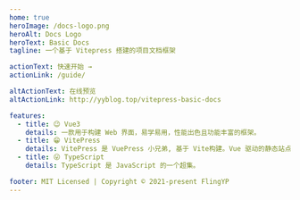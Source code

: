 ```yaml
---
home: true
heroImage: /docs-logo.png
heroAlt: Docs Logo
heroText: Basic Docs
tagline: 一个基于 Vitepress 搭建的项目文档框架

actionText: 快速开始 →
actionLink: /guide/

altActionText: 在线预览
altActionLink: http://yyblog.top/vitepress-basic-docs

features:
  - title: 😉 Vue3
    details: 一款用于构建 Web 界面，易学易用，性能出色且功能丰富的框架。
  - title: 😁 VitePress
    details: VitePress 是 VuePress 小兄弟, 基于 Vite构建。Vue 驱动的静态站点生成器。
  - title: 😛 TypeScript
    details: TypeScript 是 JavaScript 的一个超集。

footer: MIT Licensed | Copyright © 2021-present FlingYP
---
```

